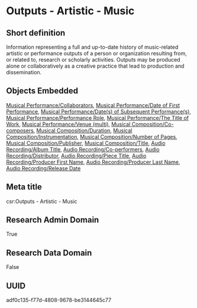 # Outputs - Artistic - Music
## Short definition
Information representing a full and up-to-date history of music-related artistic or performance outputs of a person or organization resulting from, or related to, research or scholarly activities. Outputs may be produced alone or collaboratively as a creative practice that lead to production and dissemination.
## Objects Embedded
[Musical Performance/Collaborators](../Object-Fields/Musical%20Performance/Collaborators.md), [Musical Performance/Date of First Performance](../Object-Fields/Musical%20Performance/Date%20of%20First%20Performance.md), [Musical Performance/Date(s) of Subsequent Performance(s)](../Object-Fields/Musical%20Performance/Date(s)%20of%20Subsequent%20Performance(s).md), [Musical Performance/Performance Role](../Object-Fields/Musical%20Performance/Performance%20Role.md), [Musical Performance/The Title of Work](../Object-Fields/Musical%20Performance/The%20Title%20of%20Work.md), [Musical Performance/Venue (multi)](../Object-Fields/Musical%20Performance/Venue%20(multi).md), [Musical Composition/Co-composers](../Object-Fields/Musical%20Composition/Co-composers.md), [Musical Composition/Duration](../Object-Fields/Musical%20Composition/Duration.md), [Musical Composition/Instrumentation](../Object-Fields/Musical%20Composition/Instrumentation.md), [Musical Composition/Number of Pages](../Object-Fields/Musical%20Composition/Number%20of%20Pages.md), [Musical Composition/Publisher](../Object-Fields/Musical%20Composition/Publisher.md), [Musical Composition/Title](../Object-Fields/Musical%20Composition/Title.md), [Audio Recording/Album Title](../Object-Fields/Audio%20Recording/Album%20Title.md), [Audio Recording/Co-performers](../Object-Fields/Audio%20Recording/Co-performers.md), [Audio Recording/Distributor](../Object-Fields/Audio%20Recording/Distributor.md), [Audio Recording/Piece Title](../Object-Fields/Audio%20Recording/Piece%20Title.md), [Audio Recording/Producer First Name](../Object-Fields/Audio%20Recording/Producer%20First%20Name.md), [Audio Recording/Producer Last Name](../Object-Fields/Audio%20Recording/Producer%20Last%20Name.md), [Audio Recording/Release Date](../Object-Fields/Audio%20Recording/Release%20Date.md)
## Meta title
csr:Outputs - Artistic - Music
## Research Admin Domain
True
## Research Data Domain
False
## UUID
adf0c135-f77d-4808-9678-be3144645c77
